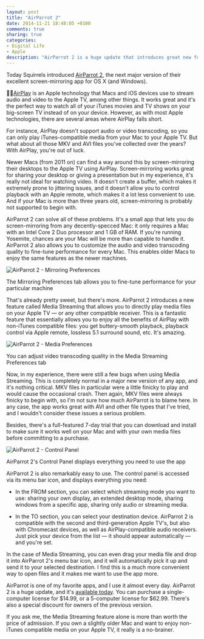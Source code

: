 ```yaml
---
layout: post
title: "AirParrot 2"
date: 2014-11-21 18:48:05 +0100
comments: true
sharing: true
categories: 
- Digital Life
- Apple
description: "AirParrot 2 is a huge update that introduces great new features like Media Streaming."
---
```


Today Squirrels introduced [AirParrot 2](http://www.airsquirrels.com/airparrot/), the next major version of their excellent screen-mirroring app for OS X (and Windows).

[AirPlay](http://en.wikipedia.org/wiki/AirPlay) is an Apple technology that Macs and iOS devices use to stream audio and video to the Apple TV, among other things. It works great and it's the perfect way to watch all of your iTunes movies and TV shows on your big-screen TV instead of on your device. However, as with most Apple technologies, there are several areas where AirPlay falls short.

For instance, AirPlay doesn't support audio or video transcoding, so you can only play iTunes-compatible media from your Mac to your Apple TV. But what about all those MKV and AVI files you've collected over the years? With AirPlay, you're out of luck.

Newer Macs (from 2011 on) can find a way around this by screen-mirroring their desktops to the Apple TV using AirPlay. Screen-mirroring works great for sharing your desktop or giving a presentation but in my experience, it's really not ideal for watching video. It doesn't create a buffer, which makes it extremely prone to jittering issues, and it doesn't allow you to control playback with an Apple remote, which makes it a lot less convenient to use. And if your Mac is more than three years old, screen-mirroring is probably not supported to begin with.

AirParrot 2 can solve all of these problems. It's a small app that lets you do screen-mirroring from any decently-specced Mac: it only requires a Mac with an Intel Core 2 Duo processor and 1 GB of RAM. If you're running Yosemite, chances are your Mac will be more than capable to handle it. AirParrot 2 also allows you to customize the audio and video transcoding quality to fine-tune performance for every Mac. This enables older Macs to enjoy the same features as the newer machines.

<p><img class="borderless" src="https://farm8.staticflickr.com/7468/15226133183_b3ccd2bf50_o.png" title="AirParrot 2 - Mirroring Preferences"/><p>
<p class="photo-credit">The Mirroring Preferences tab allows you to fine-tune performance for your particular machine</p>

That's already pretty sweet, but there's more. AirParrot 2 introduces a new feature called Media Streaming that allows you to directly play media files on your Apple TV — or any other compatible receiver. This is a fantastic feature that essentially allows you to enjoy all the benefits of AirPlay with non-iTunes compatible files: you get buttery-smooth playback, playback control via Apple remote, lossless 5.1 surround sound, etc. It's amazing.

<p><img class="borderless" src="https://farm8.staticflickr.com/7519/15845155652_a40997cc1b_o.png" title="AirParrot 2 - Media Preferences"/><p>

<p class="photo-credit">You can adjust video transcoding quality in the Media Streaming Preferences tab</p>

Now, in my experience, there were still a few bugs when using Media Streaming. This is completely normal in a major new version of any app, and it's nothing critical. MKV files in particular were a little finicky to play and would cause the occasional crash. Then again, MKV files were always finicky to begin with, so I'm not sure how much AirParrot is to blame here. In any case, the app works great with AVI and other file types that I've tried, and I wouldn't consider these issues a serious problem.

Besides, there's a full-featured 7-day trial that you can download and install to make sure it works well on your Mac and with your own media files before committing to a purchase.

<p><img src="https://farm8.staticflickr.com/7496/15845155622_9abfaffb43_o.png" title="AirParrot 2 - Control Panel"/><p>

<p class="photo-credit">AirParrot 2's Control Panel displays everything you need to use the app</p>

AirParrot 2 is also remarkably easy to use. The control panel is accessed via its menu bar icon, and displays everything you need:

* In the FROM section, you can select which streaming mode you want to use: sharing your own display, an extended desktop mode, sharing windows from a specific app, sharing only audio or streaming media.

* In the TO section, you can select your destination device. AirParrot 2 is compatible with the second and third-generation Apple TV's, but also with Chromecast devices, as well as AirPlay-compatible audio receivers. Just pick your device from the list — it should appear automatically — and you're set. 

In the case of Media Streaming, you can even drag your media file and drop it into AirParrot 2's menu bar icon, and it will automatically pick it up and send it to your selected destination. I find this is a much more convenient way to open files and it makes me want to use the app more.

AirParrot is one of my favorite apps, and I use it almost every day. AirParrot 2 is a huge update, and it's [available today](http://www.airsquirrels.com/airparrot/pricing/). You can purchase a single-computer license for $14.99, or a 5-computer license for $62.99. There's also a special discount for owners of the previous version.

If you ask me, the Media Streaming feature alone is more than worth the price of admission. If you own a slightly older Mac and want to enjoy non-iTunes compatible media on your Apple TV, it really is a no-brainer.